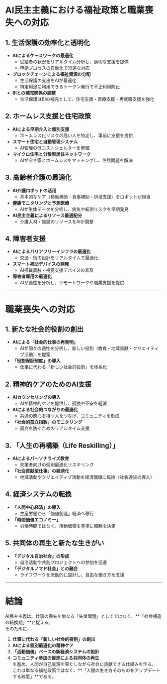 # AI民主主義における福祉政策と職業喪失への対応

## 1. 生活保護の効率化と透明化
- **AIによるケースワークの最適化**  
  - 受給者の状況をリアルタイム分析し、適切な支援を提供
  - 申請プロセスの自動化で迅速な対応
- **ブロックチェーンによる福祉資源の分配**  
  - 生活保護の支出をAIが最適化
  - 特定用途に利用できるトークン発行で不正利用防止
- **BIとの補完関係の調整**  
  - 生活保護はBIの補完として、住宅支援・医療支援・再就職支援を強化

## 2. ホームレス支援と住宅政策
- **AIによる早期介入と個別支援**  
  - ホームレス化リスクの高い人を特定し、事前に支援を提供
- **スマート住宅と自動管理システム**  
  - AI管理の低コストシェルターを整備
- **マイクロ住宅と分散型居住ネットワーク**  
  - AIが空き家とホームレスをマッチングし、住居問題を解決

## 3. 高齢者介護の最適化
- **AI介護ロボットの活用**  
  - 基本的なケア（移動補助・食事補助・排泄支援）をロボットが担当
- **健康モニタリングと予測医療**  
  - AIが生体データを分析し、病気や転倒リスクを早期発見
- **AI民主主義によるリソース最適配分**  
  - 介護人材・施設のリソースをAIが調整

## 4. 障害者支援
- **AIによるバリアフリーインフラの最適化**  
  - 交通・街の設計をリアルタイムで最適化
- **スマート補助デバイスの開発**  
  - AI搭載義肢・視覚支援デバイスの普及
- **障害者雇用の最適化**  
  - AIが適性を分析し、リモートワークや職業支援を提供

---

# 職業喪失への対応

## 1. 新たな社会的役割の創出
- **AIによる「社会的仕事の再発明」**
  - AIが個々の適性を分析し、新しい役割（教育・地域貢献・クリエイティブ活動）を提案
- **「役割保証制度」の導入**
  - 仕事に代わる「新しい社会的役割」を体系化

## 2. 精神的ケアのためのAI支援
- **AIカウンセリングの導入**
  - AIが精神的ケアを提供し、孤独や不安を軽減
- **AIによる社会的つながりの最適化**
  - 共通の関心を持つ人をつなげ、コミュニティを形成
- **「社会的孤立指数」のモニタリング**
  - 孤立を防ぐためのリアルタイム支援

## 3. 「人生の再構築（Life Reskilling）」
- **AIによるパーソナライズ教育**
  - 失業者向けの個別最適化リスキリング
- **「社会貢献型仕事」の経済化**
  - 地域活動やクリエイティブ活動を経済価値に転換（社会通貨の導入）

## 4. 経済システムの転換
- **「人間中心経済」の導入**
  - 生産労働から「価値創造」経済へ移行
- **「時間価値エコノミー」**
  - 労働時間ではなく、活動価値を基準に報酬を決定

## 5. 共同体の再生と新たな生きがい
- **「デジタル自治社会」の形成**
  - 自治活動や共創プロジェクトへの参加を促進
- **「デジタルノマド社会」との融合**
  - ライフワークを流動的に設計し、自由な働き方を支援

---

# 結論
AI民主主義は、仕事の喪失を単なる「失業問題」としてではなく、**「社会構造の転換期」**と捉える。  
そのために、  
1. **仕事に代わる「新しい社会的役割」の創出**  
2. **AIによる個別最適化の精神ケア**  
3. **「活動価値」ベースの新経済システムの設計**  
4. **コミュニティ参加の促進による共同体の再生**  
を進め、人間が自己実現を果たしながら社会に貢献できる仕組みを作る。  
これは単なる福祉政策ではなく、**「人間の生き方そのものをアップデートする政策」**である。
